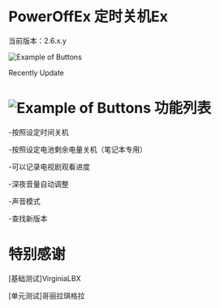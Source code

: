 PowerOffEx 
定时关机Ex
==========
当前版本：2.6.x.y

![Example of Buttons](http://nimitzdev.byethost12.com/wp-content/uploads/2014/09/QQ截图20140920184223.png "Example of Buttons")

Recently Update

![Example of Buttons](http://nimitzdev.byethost12.com/wp-content/uploads/2014/10/poex_2605_2.png "Example of Buttons")
功能列表
==========
-按照设定时间关机

-按照设定电池剩余电量关机（笔记本专用）

-可以记录电视剧观看进度

-深夜音量自动调整

-声音模式

-查找新版本


特别感谢
==========
[基础测试]VirginiaLBX

[单元测试]哥丽拉琪格拉

